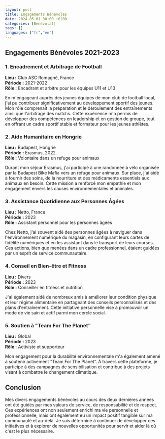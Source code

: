```yaml
---
layout: post
title: Engagements Bénévoles 
date: 2024-05-01 00:00 +0200
categories: [Bénévolat]
tags: []
languages: ["fr","en"]
---
```


## Engagements Bénévoles 2021-2023

### 1. Encadrement et Arbitrage de Football
**Lieu :** Club ASC Romagné, France  
**Période :** 2021-2022  
**Rôle :** Encadrant et arbitre pour les équipes U11 et U13

En m'engageant auprès des jeunes équipes de mon club de football local, j'ai pu contribuer significativement au développement sportif des jeunes. Mon rôle comprenait la préparation et le déroulement des entraînements ainsi que l'arbitrage des matchs. Cette expérience m'a permis de développer des compétences en leadership et en gestion de groupe, tout en offrant un cadre sportif stable et formateur pour les jeunes athlètes.

### 2. Aide Humanitaire en Hongrie
**Lieu :** Budapest, Hongrie  
**Période :** Erasmus, 2022  
**Rôle :** Volontaire dans un refuge pour animaux

Durant mon séjour Erasmus, j'ai participé à une randonnée à vélo organisée par la Budapest Bike Mafia vers un refuge pour animaux. Sur place, j'ai aidé à fournir des soins, de la nourriture et des médicaments essentiels aux animaux en besoin. Cette mission a renforcé mon empathie et mon engagement envers les causes environnementales et animales.

### 3. Assistance Quotidienne aux Personnes Âgées
**Lieu :** Netto, France  
**Période :** 2023  
**Rôle :** Assistant personnel pour les personnes âgées

Chez Netto, j'ai souvent aidé des personnes âgées à naviguer dans l'environnement numérique du magasin, en configurant leurs cartes de fidélité numériques et en les assistant dans le transport de leurs courses. Ces actions, bien que menées dans un cadre professionnel, étaient guidées par un esprit de service communautaire.

### 4. Conseil en Bien-être et Fitness
**Lieu :** Divers  
**Période :** 2023  
**Rôle :** Conseiller en fitness et nutrition

J'ai également aidé de nombreux amis à améliorer leur condition physique et leur régime alimentaire en partageant des conseils personnalisés et des plans d'entraînement. Cette initiative personnelle vise à promouvoir un mode de vie sain et actif parmi mon cercle social.

### 5. Soutien à "Team For The Planet"
**Lieu :** Global  
**Période :** 2023  
**Rôle :** Activiste et supporteur

Mon engagement pour la durabilité environnementale m'a également amené à soutenir activement "Team For The Planet". À travers cette plateforme, je participe à des campagnes de sensibilisation et contribue à des projets visant à combattre le changement climatique.

## Conclusion
Mes divers engagements bénévoles au cours des deux dernières années ont été guidés par mes valeurs de service, de responsabilité et de respect. Ces expériences ont non seulement enrichi ma vie personnelle et professionnelle, mais ont également eu un impact positif tangible sur ma communauté et au-delà. Je suis déterminé à continuer de développer ces initiatives et à explorer de nouvelles opportunités pour servir et aider là où c'est le plus nécessaire.


